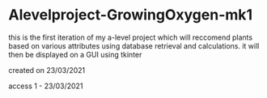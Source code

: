 # Alevelproject-GrowingOxygen-mk1
this is the first iteration of my a-level project which will reccomend plants based on various attributes using database retrieval and calculations.
it will then be displayed on a GUI using tkinter


created on 23/03/2021

access 1 - 23/03/2021